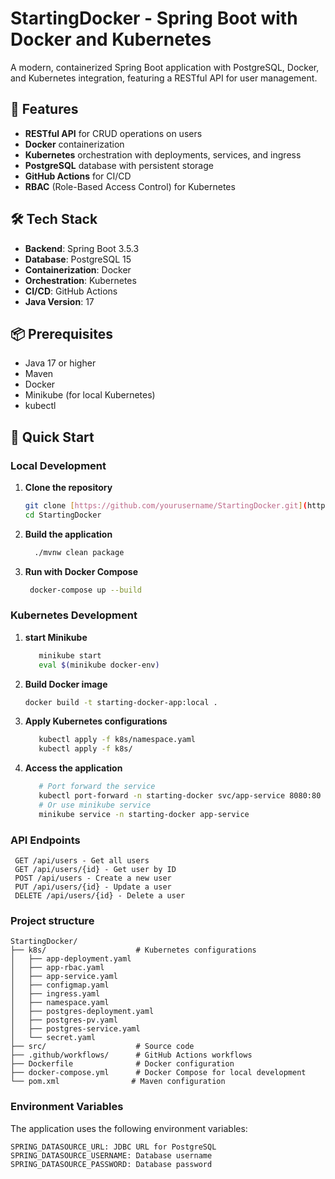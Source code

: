 # StartingDocker - Spring Boot with Docker and Kubernetes

A modern, containerized Spring Boot application with PostgreSQL, Docker, and Kubernetes integration, featuring a RESTful API for user management.

## 🚀 Features

- **RESTful API** for CRUD operations on users
- **Docker** containerization
- **Kubernetes** orchestration with deployments, services, and ingress
- **PostgreSQL** database with persistent storage
- **GitHub Actions** for CI/CD
- **RBAC** (Role-Based Access Control) for Kubernetes

## 🛠️ Tech Stack

- **Backend**: Spring Boot 3.5.3
- **Database**: PostgreSQL 15
- **Containerization**: Docker
- **Orchestration**: Kubernetes
- **CI/CD**: GitHub Actions
- **Java Version**: 17

## 📦 Prerequisites

- Java 17 or higher
- Maven
- Docker
- Minikube (for local Kubernetes)
- kubectl

## 🚀 Quick Start

### Local Development

1. **Clone the repository**
   ```bash
   git clone [https://github.com/yourusername/StartingDocker.git](https://github.com/yourusername/StartingDocker.git)
   cd StartingDocker


2. **Build the application**
   ```bash
     ./mvnw clean package

3. **Run with Docker Compose**
   ```bash
    docker-compose up --build

### Kubernetes Development 

1. **start Minikube**
   ```bash
      minikube start
      eval $(minikube docker-env)
   
2. **Build Docker image**
   ```bash
   docker build -t starting-docker-app:local .

3. **Apply Kubernetes configurations**
   ```bash
      kubectl apply -f k8s/namespace.yaml
      kubectl apply -f k8s/

4. **Access the application**
   ```bash
      # Port forward the service
      kubectl port-forward -n starting-docker svc/app-service 8080:80
      # Or use minikube service
      minikube service -n starting-docker app-service

### API Endpoints

     GET /api/users - Get all users
     GET /api/users/{id} - Get user by ID
     POST /api/users - Create a new user
     PUT /api/users/{id} - Update a user
     DELETE /api/users/{id} - Delete a user

### Project structure

    StartingDocker/
    ├── k8s/                    # Kubernetes configurations
    │   ├── app-deployment.yaml
    │   ├── app-rbac.yaml
    │   ├── app-service.yaml
    │   ├── configmap.yaml
    │   ├── ingress.yaml
    │   ├── namespace.yaml
    │   ├── postgres-deployment.yaml
    │   ├── postgres-pv.yaml
    │   ├── postgres-service.yaml
    │   └── secret.yaml
    ├── src/                    # Source code
    ├── .github/workflows/      # GitHub Actions workflows
    ├── Dockerfile              # Docker configuration
    ├── docker-compose.yml      # Docker Compose for local development
    └── pom.xml                # Maven configuration

### Environment Variables
The application uses the following environment variables:

    SPRING_DATASOURCE_URL: JDBC URL for PostgreSQL
    SPRING_DATASOURCE_USERNAME: Database username
    SPRING_DATASOURCE_PASSWORD: Database password


